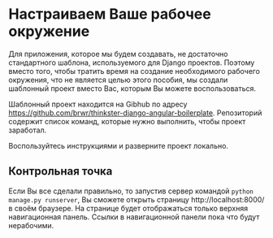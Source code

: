 # Настраиваем Ваше рабочее окружение

Для приложения, которое мы будем создавать, не достаточно стандартного шаблона, используемого для Django проектов. Поэтому вместо того, чтобы тратить время на создание необходимого рабочего окружения, что не является целью этого пособия, мы создали шаблонный проект вместо Вас, которым Вы можете воспользоваться.

Шаблонный проект находится на Gibhub по адресу https://github.com/brwr/thinkster-django-angular-boilerplate. Репозиторий содержит список команд, которые нужно выполнить, чтобы проект заработал.

Воспользуйтесь инструкциями и разверните проект локально.

## Контрольная точка

Если Вы все сделали правильно, то запустив сервер командой `python manage.py runserver`, Вы сможете открыть страницу http://localhost:8000/ в своём браузере. На странице будет отображаться только верхняя навигационная панель. Ссылки в навигационной панели пока что будут нерабочими.

